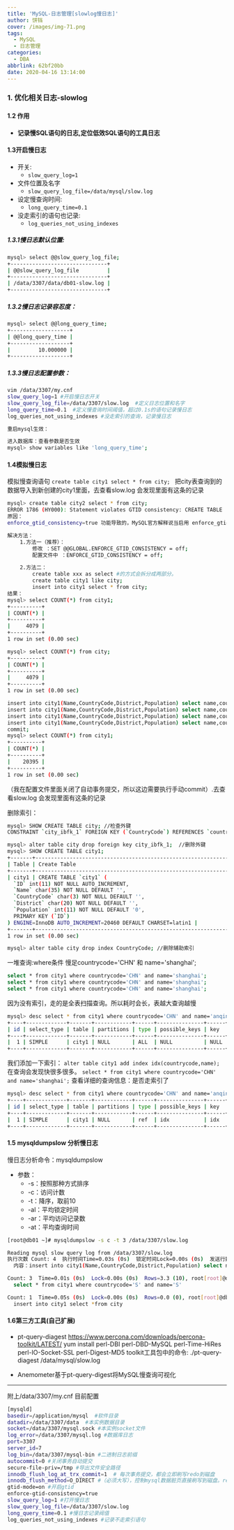 ```yaml
---
title: 'MySQL-日志管理[slowlog慢日志]'
author: 饼铛
cover: /images/img-71.png
tags:
  - MySQL
  - 日志管理
categories:
  - DBA
abbrlink: 62bf20bb
date: 2020-04-16 13:14:00
---
```

### 1. 优化相关日志-slowlog
#### 1.2 作用
* **记录慢SQL语句的日志,定位低效SQL语句的工具日志**

#### 1.3开启慢日志
* 开关:
  * `slow_query_log=1 `
* 文件位置及名字 
  * `slow_query_log_file=/data/mysql/slow.log`
* 设定慢查询时间:
  * `long_query_time=0.1`
* 没走索引的语句也记录:
  * `log_queries_not_using_indexes`

##### 1.3.1慢日志默认位置:
```bash
mysql> select @@slow_query_log_file;
+-------------------------------+
| @@slow_query_log_file         |
+-------------------------------+
| /data/3307/data/db01-slow.log |
+-------------------------------+
```

##### 1.3.2慢日志记录容忍度：
```bash
mysql> select @@long_query_time;
+-------------------+
| @@long_query_time |
+-------------------+
|         10.000000 |
+-------------------+
```

##### 1.3.3慢日志配置参数：
```bash
vim /data/3307/my.cnf
slow_query_log=1 #开启慢日志开关
slow_query_log_file=/data/3307/slow.log  #定义日志位置和名字
long_query_time=0.1  #定义慢查询时间阈值，超过0.1s的语句记录慢日志
log_queries_not_using_indexes #没走索引的查询，记录慢日志

重启mysql生效：

进入数据库：查看参数是否生效
mysql> show variables like 'long_query_time';
```

#### 1.4模拟慢日志
模拟慢查询语句
`create table city1 select * from city; `
把city表查询到的数据导入到新创建的city1里面，去查看slow.log 会发现里面有这条的记录
```bash
mysql> create table city2 select * from city;
ERROR 1786 (HY000): Statement violates GTID consistency: CREATE TABLE ... SELECT.
原因：
enforce_gtid_consistency=true 功能导致的，MySQL官方解释说当启用 enforce_gtid_consistency 功能的时候，MySQL只允许能够保障事务安全，并且能够被日志记录的SQL语句被执行，像create table … select 和 create temporarytable语句，以及同时更新事务表和非事务表的SQL语句或事务都不允许执行。

解决方法：
    1.方法一（推荐）：
        修改 ：SET @@GLOBAL.ENFORCE_GTID_CONSISTENCY = off;
        配置文件中 ：ENFORCE_GTID_CONSISTENCY = off;

    2.方法二：
        create table xxx as select #的方式会拆分成两部分。
        create table city1 like city;
        insert into city1 select * from city;
结果：
mysql> select COUNT(*) from city1;
+----------+
| COUNT(*) |
+----------+
|     4079 |
+----------+
1 row in set (0.00 sec)

mysql> select COUNT(*) from city;
+----------+
| COUNT(*) |
+----------+
|     4079 |
+----------+
1 row in set (0.00 sec)

insert into city1(Name,CountryCode,District,Population) select name,countrycode,district,population from city;
insert into city1(Name,CountryCode,District,Population) select name,countrycode,district,population from city;
insert into city1(Name,CountryCode,District,Population) select name,countrycode,district,population from city;
insert into city1(Name,CountryCode,District,Population) select name,countrycode,district,population from city;
commit; 
mysql> select COUNT(*) from city1;       
+----------+
| COUNT(*) |
+----------+
|    20395 |
+----------+
1 row in set (0.00 sec)

```
（我在配置文件里面关闭了自动事务提交，所以这边需要执行手动commit）.去查看slow.log 会发现里面有这条的记录

删除索引：
```bash
mysql> SHOW CREATE TABLE city; //检查外键
CONSTRAINT `city_ibfk_1` FOREIGN KEY (`CountryCode`) REFERENCES `country` (`Code`)

mysql> alter table city drop foreign key city_ibfk_1;  //删除外键
mysql> SHOW CREATE TABLE city1;
+-------+-----------------------------------------------------------------------------------------------------------------------------------------------------------------------------------------------------------------------------------------------------------------------------------------------------------------------------+
| Table | Create Table                                                                                                                                                                                                                                                                                                                |
+-------+-----------------------------------------------------------------------------------------------------------------------------------------------------------------------------------------------------------------------------------------------------------------------------------------------------------------------------+
| city1 | CREATE TABLE `city1` (
  `ID` int(11) NOT NULL AUTO_INCREMENT,
  `Name` char(35) NOT NULL DEFAULT '',
  `CountryCode` char(3) NOT NULL DEFAULT '',
  `District` char(20) NOT NULL DEFAULT '',
  `Population` int(11) NOT NULL DEFAULT '0',
  PRIMARY KEY (`ID`)
) ENGINE=InnoDB AUTO_INCREMENT=20460 DEFAULT CHARSET=latin1 |
+-------+-----------------------------------------------------------------------------------------------------------------------------------------------------------------------------------------------------------------------------------------------------------------------------------------------------------------------------+
1 row in set (0.00 sec)

mysql> alter table city drop index CountryCode; //删除辅助索引
```

一堆查询:where条件 慢足countrycode='CHN' 和 name='shanghai';
```bash
select * from city1 where countrycode='CHN' and name='shanghai';
select * from city1 where countrycode='CHN' and name='shanghai';
select * from city1 where countrycode='CHN' and name='shanghai';
```
因为没有索引，走的是全表扫描查询。所以耗时会长，表越大查询越慢
```bash
mysql> desc select * from city1 where countrycode='CHN' and name='anqing';
+----+-------------+-------+------------+------+---------------+------+---------+------+-------+----------+-------------+
| id | select_type | table | partitions | type | possible_keys | key  | key_len | ref  | rows  | filtered | Extra       |
+----+-------------+-------+------------+------+---------------+------+---------+------+-------+----------+-------------+
|  1 | SIMPLE      | city1 | NULL       | ALL  | NULL          | NULL | NULL    | NULL | 20406 |     1.00 | Using where |
+----+-------------+-------+------------+------+---------------+------+---------+------+-------+----------+-------------+
```
我们添加一下索引：
`alter table city1 add index idx(countrycode,name);`
在查询会发现快很多很多。
`select * from city1 where countrycode='CHN' and name='shanghai';`
查看详细的查询信息：是否走索引了
```bash
mysql> desc select * from city1 where countrycode='CHN' and name='anqing';
+----+-------------+-------+------------+------+---------------+------+---------+-------------+------+----------+-------+
| id | select_type | table | partitions | type | possible_keys | key  | key_len | ref         | rows | filtered | Extra |
+----+-------------+-------+------------+------+---------------+------+---------+-------------+------+----------+-------+
|  1 | SIMPLE      | city1 | NULL       | ref  | idx           | idx  | 38      | const,const |    5 |   100.00 | NULL  |
+----+-------------+-------+------------+------+---------------+------+---------+-------------+------+----------+-------+
```

#### 1.5 mysqldumpslow 分析慢日志
慢日志分析命令：mysqldumpslow
- 参数：
  -  \-s：按照那种方式排序
  -  \-c：访问计数
  -  \-t：降序，取前10
  -  \-al：平均锁定时间
  -  \-ar：平均访问记录数
  -  \-at：平均查询时间
    
```bash
[root@db01 ~]# mysqldumpslow -s c -t 3 /data/3307/slow.log 

Reading mysql slow query log from /data/3307/slow.log
执行次数 Count: 4  执行时间Time=0.03s (0s)  锁定时间Lock=0.00s (0s)  发送行数Rows=0.0 (0), 执行地址root[root]@db01
  内容：insert into city1(Name,CountryCode,District,Population) select name,countrycode,district,population from city

Count: 3  Time=0.01s (0s)  Lock=0.00s (0s)  Rows=3.3 (10), root[root]@db01
  select * from city1 where countrycode='S' and name='S'

Count: 1  Time=0.05s (0s)  Lock=0.00s (0s)  Rows=0.0 (0), root[root]@db01
  insert into city1 select *from city
```

#### 1.6第三方工具(自己扩展)
* pt-query-diagest 
https://www.percona.com/downloads/percona-toolkit/LATEST/
yum install perl-DBI perl-DBD-MySQL perl-Time-HiRes perl-IO-Socket-SSL perl-Digest-MD5
toolkit工具包中的命令:
./pt-query-diagest  /data/mysql/slow.log

* Anemometer基于pt-query-digest将MySQL慢查询可视化
---
附上/data/3307/my.cnf 目前配置
```bash
[mysqld]
basedir=/application/mysql  #软件目录
datadir=/data/3307/data  #本实例数据目录
socket=/data/3307/mysql.sock #本实例socket文件
log_error=/data/3307/mysql.log #数据库日志
port=3307
server_id=7
log_bin=/data/3307/mysql-bin #二进制日志前缀
autocommit=0 #关闭事务自动提交
secure-file-priv=/tmp #导出文件安全路径
innodb_flush_log_at_trx_commit=1  # 每次事务提交，都会立即刷写redo到磁盘
innodb_flush_method=O_DIRECT #（必须大写），控制mysql数据脏页直接刷写到磁盘。redo依然会走操作系统缓存
gtid-mode=on #开启gtid
enforce-gtid-consistency=true
slow_query_log=1 #打开慢日志
slow_query_log_file=/data/3307/slow.log
long_query_time=0.1 #慢日志记录阀值
log_queries_not_using_indexes #记录不走索引语句
```
